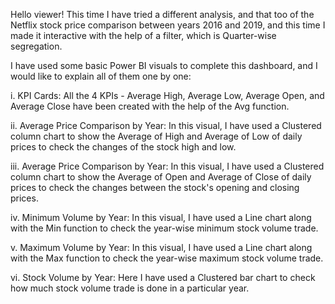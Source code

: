 Hello viewer! This time I have tried a different analysis, and that too of the Netflix stock price comparison between years 2016 and 2019, and this time I made it interactive with the help of a filter, which is Quarter-wise segregation.

I have used some basic Power BI visuals to complete this dashboard, and I would like to explain all of them one by one:

i. KPI Cards: All the 4 KPIs - Average High, Average Low, Average Open, and Average Close have been created with the help of the Avg function.

ii. Average Price Comparison by Year: In this visual, I have used a Clustered column chart to show the Average of High and Average of Low of daily prices to check the changes of the stock high and low.

iii. Average Price Comparison by Year: In this visual, I have used a Clustered column chart to show the Average of Open and Average of Close of daily prices to check the changes between the stock's opening and closing prices.

iv. Minimum Volume by Year: In this visual, I have used a Line chart along with the Min function to check the year-wise minimum stock volume trade.

v. Maximum Volume by Year: In this visual, I have used a Line chart along with the Max function to check the year-wise maximum stock volume trade.

vi. Stock Volume by Year: Here I have used a Clustered bar chart to check how much stock volume trade is done in a particular year.
